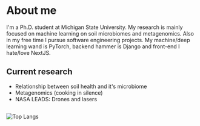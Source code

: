 # About me
I'm a Ph.D. student at Michigan State University. My research is mainly focused on machine learning on soil microbiomes and metagenomics. Also in my free time I pursue software engineering projects. My machine/deep learning wand is PyTorch, backend hammer is Django and front-end I hate/love NextJS. 

## Current research
- Relationship between soil health and it's microbiome
- Metagenomics (cooking in silence)
- NASA LEADS: Drones and lasers
## 
![Top Langs](https://github-readme-stats.vercel.app/api/top-langs/?username=makibrte&hide_progress=true)